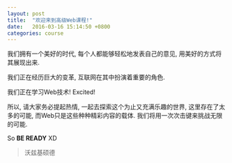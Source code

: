 ```yaml
---
layout: post
title:  "欢迎来到高级Web课程!"
date:   2016-03-16 15:14:50 +0800
categories: course
---
```

我们拥有一个美好的时代, 每个人都能够轻松地发表自己的意见, 用美好的方式将其展现出来.

我们正在经历巨大的变革, 互联网在其中扮演着重要的角色.

我们正在学习Web技术! Excited!

所以, 请大家务必提起热情, 一起去探索这个为止又充满乐趣的世界, 这里存在了太多的可能, 而Web只是这些种种精彩内容的载体. 我们将用一次次击键来挑战无限的可能.

So **BE READY** XD

> 沃兹基硕德